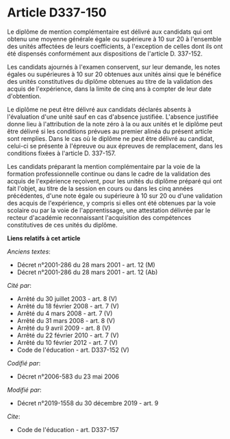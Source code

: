 # Article D337-150

Le diplôme de mention complémentaire est délivré aux candidats qui ont obtenu une moyenne générale égale ou supérieure à 10
sur 20 à l'ensemble des unités affectées de leurs coefficients, à l'exception de celles dont ils ont été dispensés
conformément aux dispositions de l'article D. 337-152.

Les candidats ajournés à l'examen conservent, sur leur demande, les notes égales ou supérieures à 10 sur 20 obtenues aux
unités ainsi que le bénéfice des unités constitutives du diplôme obtenues au titre de la validation des acquis de
l'expérience, dans la limite de cinq ans à compter de leur date d'obtention.

Le diplôme ne peut être délivré aux candidats déclarés absents à l'évaluation d'une unité sauf en cas d'absence justifiée.
L'absence justifiée donne lieu à l'attribution de la note zéro à la ou aux unités et le diplôme peut être délivré si les
conditions prévues au premier alinéa du présent article sont remplies. Dans le cas où le diplôme ne peut être délivré au
candidat, celui-ci se présente à l'épreuve ou aux épreuves de remplacement, dans les conditions fixées à l'article D.
337-157.

Les candidats préparant la mention complémentaire par la voie de la formation professionnelle continue ou dans le cadre de la
validation des acquis de l'expérience reçoivent, pour les unités du diplôme préparé qui ont fait l'objet, au titre de la
session en cours ou dans les cinq années précédentes, d'une note égale ou supérieure à 10 sur 20 ou d'une validation des
acquis de l'expérience, y compris si elles ont été obtenues par la voie scolaire ou par la voie de l'apprentissage, une
attestation délivrée par le recteur d'académie reconnaissant l'acquisition des compétences constitutives de ces unités du
diplôme.

**Liens relatifs à cet article**

_Anciens textes_:

  - Décret n°2001-286 du 28 mars 2001 - art. 12 (M)
  - Décret n°2001-286 du 28 mars 2001 - art. 12 (Ab)

_Cité par_:

  - Arrêté du 30 juillet 2003 - art. 8 (V)
  - Arrêté du 18 février 2008 - art. 7 (V)
  - Arrêté du 4 mars 2008 - art. 7 (V)
  - Arrêté du 31 mars 2008 - art. 8 (V)
  - Arrêté du 9 avril 2009 - art. 8 (V)
  - Arrêté du 22 février 2010 - art. 7 (V)
  - Arrêté du 10 février 2012 - art. 7 (V)
  - Code de l'éducation - art. D337-152 (V)

_Codifié par_:

  - Décret n°2006-583 du 23 mai 2006

_Modifié par_:

  - Décret n°2019-1558 du 30 décembre 2019 - art. 9

_Cite_:

  - Code de l'éducation - art. D337-157

